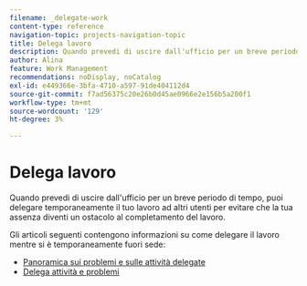 ```yaml
---
filename: _delegate-work
content-type: reference
navigation-topic: projects-navigation-topic
title: Delega lavoro
description: Quando prevedi di uscire dall'ufficio per un breve periodo di tempo, puoi delegare temporaneamente il tuo lavoro ad altri utenti per evitare che la tua assenza diventi un ostacolo al completamento del lavoro. Gli articoli in questa sezione contengono informazioni su come delegare il lavoro mentre si è temporaneamente fuori sede.
author: Alina
feature: Work Management
recommendations: noDisplay, noCatalog
exl-id: e449366e-3bfa-4710-a597-91de404112d4
source-git-commit: f7ad56375c20e26b0d45ae0966e2e156b5a200f1
workflow-type: tm+mt
source-wordcount: '129'
ht-degree: 3%

---
```


# Delega lavoro

<!--Audited: 10/2024-->

Quando prevedi di uscire dall&#39;ufficio per un breve periodo di tempo, puoi delegare temporaneamente il tuo lavoro ad altri utenti per evitare che la tua assenza diventi un ostacolo al completamento del lavoro.

Gli articoli seguenti contengono informazioni su come delegare il lavoro mentre si è temporaneamente fuori sede:

* [Panoramica sui problemi e sulle attività delegate](../../manage-work/delegate-work/delegate-work-overview.md)
* [Delega attività e problemi](../../manage-work/delegate-work/how-to-delegate-work.md)
